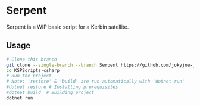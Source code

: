 # Serpent

Serpent is a WIP basic script for a Kerbin satellite.

## Usage

```bash
# Clone this branch
git clone --single-branch --branch Serpent https://github.com/jokyjoe-joy/KSPScripts-csharp
cd KSPScripts-csharp
# Run the project
# Note: 'restore' & 'build' are run automatically with 'dotnet run'
#dotnet restore # Installing prerequisites
#dotnet build  # Building project
dotnet run
```